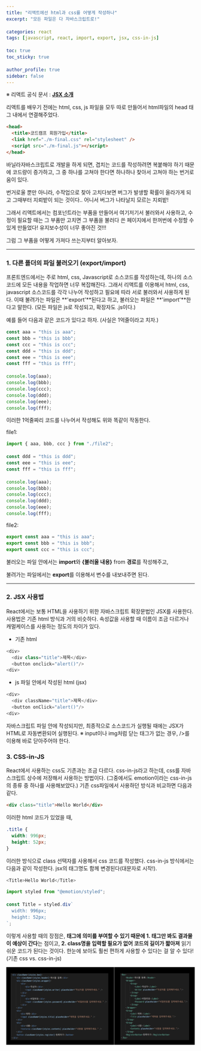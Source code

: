 ```yaml
---
title: "리액트에선 html과 css를 어떻게 작성하나"
excerpt: "모든 파일은 다 자바스크립트로!"

categories: react
tags: [javascript, react, import, export, jsx, css-in-js]

toc: true
toc_sticky: true

author_profile: true
sidebar: false
---
```


※ 리액트 공식 문서 : [**JSX 소개**](https://ko.reactjs.org/docs/introducing-jsx.html)

리액트를 배우기 전에는 html, css, js 파일을 모두 따로 만들어서 html파일의 head 태그 내에서 연결해주었다.

```html
<head>
  <title>코드캠프 회원가입</title>
  <link href="./m-final.css" rel="stylesheet" />
  <script src="./m-final.js"></script>
</head>
```

바닐라자바스크립트로 개발을 하게 되면, 겹치는 코드를 작성하려면 복붙해야 하기 때문에 코드량이 증가하고, 그 중 하나를 고쳐야 한다면 하나하나 찾아서 고쳐야 하는 번거로움이 있다.

번거로울 뿐만 아니라, 수작업으로 찾아 고치다보면 버그가 발생할 확률이 올라가게 되고 그때부터 지뢰밭이 되는 것이다.. 어니서 버그가 나타날지 모르는 지뢰밭!

그래서 리액트에서는 컴포넌트라는 부품을 만들어서 여기저기서 불러와서 사용하고, 수정이 필요할 때는 그 부품만 고치면 그 부품을 불러다 쓴 페이지에서 한꺼번에 수정할 수 있게 만들었다! 유지보수성이 너무 좋아진 것!!!

그럼 그 부품을 어떻게 가져다 쓰는지부터 알아보자.

---

### 1. 다른 폴더의 파일 불러오기 (export/import)

프론트엔드에서는 주로 html, css, Javascript로 소스코드를 작성하는데, 하나의 소스코드에 모든 내용을 작업하면 너무 복잡해진다. 그래서 리액트를 이용해서 html, css, javascript 소스코드를 각각 나누어 작성하고 필요에 따라 서로 불러와서 사용하게 된다. 이때 불려가는 파일은 **'export'**된다고 하고, 불러오는 파일은 **'import'**한다고 말한다. (모든 파일은 js로 작성되고, 확장자도 .js이다.)

예를 들어 다음과 같은 코드가 있다고 하자. (사실은 1억줄이라고 치자.)

```javascript
const aaa = "this is aaa";
const bbb = "this is bbb";
const ccc = "this is ccc";
const ddd = "this is ddd";
const eee = "this is eee";
const fff = "this is fff";

console.log(aaa);
console.log(bbb);
console.log(ccc);
console.log(ddd);
console.log(eee);
console.log(fff);
```

이러한 1억줄짜리 코드를 나누어서 작성해도 위와 똑같이 작동한다.

file1:

```javascript
import { aaa, bbb, ccc } from "./file2";

const ddd = "this is ddd";
const eee = "this is eee";
const fff = "this is fff";

console.log(aaa);
console.log(bbb);
console.log(ccc);
console.log(ddd);
console.log(eee);
console.log(fff);
```

file2:

```javascript
export const aaa = "this is aaa";
export const bbb = "this is bbb";
export const ccc = "this is ccc";
```

불러오는 파일 안에서는 **import**와 **{불러올 내용}** from **경로**를 작성해주고,

불려가는 파일에서는 **export**를 이용해서 변수를 내보내주면 된다.

---

### 2. JSX 사용법

React에서는 보통 HTML을 사용하기 위한 자바스크립트 확장문법인 JSX를 사용한다. 사용법은 기존 html 방식과 거의 비슷하다. 속성값을 사용할 때 이름이 조금 다르거나 캐멀케이스를 사용하는 정도의 차이가 있다.

- 기존 html

```javascript
<div>
  <div class="title">제목</div>
  <button onclick="alert()"/>
<div>
```

- js 파일 안에서 작성된 html (jsx)

```javascript
<div>
  <div className="title">제목</div>
  <button onClick="alert()"/>
<div>
```

자바스크립트 파일 안에 작성되지만, 최종적으로 소스코드가 실행될 때에는 JSX가 HTML로 자동변환되어 실행된다.
※ input이나 img처럼 닫는 태그가 없는 경우, />를 이용해 바로 닫아주어야 한다.

### 3. CSS-in-JS

React에서 사용하는 css도 기존과는 조금 다르다. css-in-js라고 하는데, css를 자바스크립트 상수에 저장해서 사용하는 방법이다. (그중에서도 emotion이라는 css-in-js의 종류 중 하나를 사용해보았다.) 기존 css파일에서 사용하던 방식과 비교하면 다음과 같다.

```html
<div class="title">Hello World</div>
```

이러한 html 코드가 있었을 때,

```css
.title {
  width: 996px;
  height: 52px;
}
```

이러한 방식으로 class 선택자를 사용해서 css 코드를 작성했다. css-in-js 방식에서는 다음과 같이 작성한다. jsx의 태그명도 함께 변경된다(대문자로 시작!).

```javascript
<Title>Hello World</Title>
```

```javascript
import styled from "@emotion/styled";

const Title = styled.div`
  width: 996px;
  height: 52px;
`;
```

이렇게 사용할 때의 장점은, **태그에 의미를 부여할 수 있기 때문에 1. 태그만 봐도 결과물이 예상이 간다**는 점이고, **2. class명을 입력할 필요가 없어 코드의 길이가 짧아져** 읽기 쉬운 코드가 된다는 것이다. 한눈에 보아도 훨씬 편하게 사용할 수 있다는 걸 알 수 있다! (기존 css vs. css-in-js)

![css-in-js](\assets/images/jsx/css-in-js.jpg)
